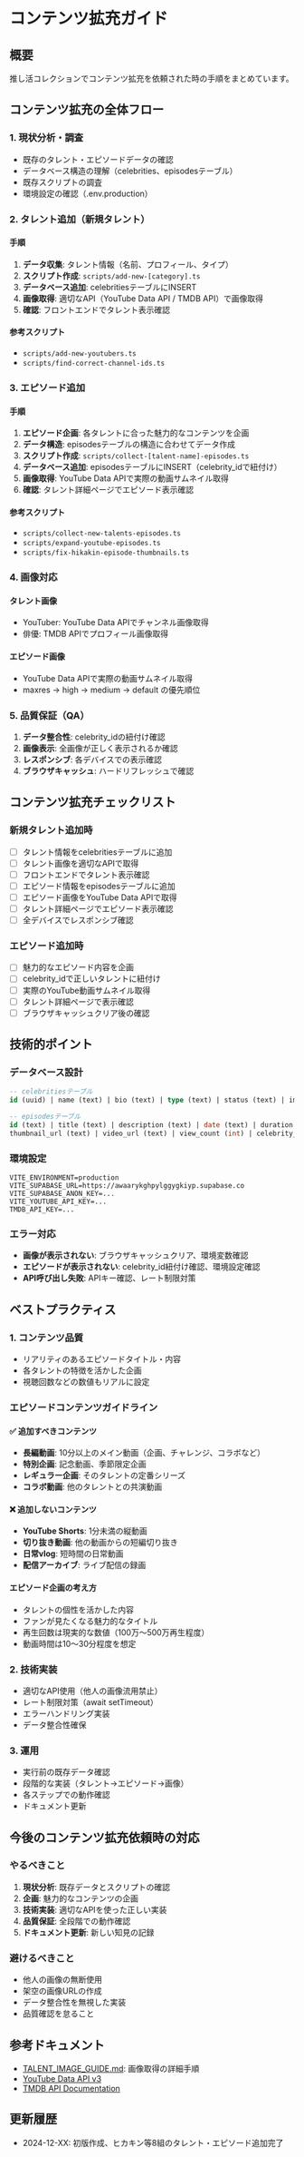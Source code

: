 # コンテンツ拡充ガイド

## 概要
推し活コレクションでコンテンツ拡充を依頼された時の手順をまとめています。

## コンテンツ拡充の全体フロー

### 1. 現状分析・調査
- 既存のタレント・エピソードデータの確認
- データベース構造の理解（celebrities、episodesテーブル）
- 既存スクリプトの調査
- 環境設定の確認（.env.production）

### 2. タレント追加（新規タレント）
#### 手順
1. **データ収集**: タレント情報（名前、プロフィール、タイプ）
2. **スクリプト作成**: `scripts/add-new-[category].ts`
3. **データベース追加**: celebritiesテーブルにINSERT
4. **画像取得**: 適切なAPI（YouTube Data API / TMDB API）で画像取得
5. **確認**: フロントエンドでタレント表示確認

#### 参考スクリプト
- `scripts/add-new-youtubers.ts`
- `scripts/find-correct-channel-ids.ts`

### 3. エピソード追加
#### 手順
1. **エピソード企画**: 各タレントに合った魅力的なコンテンツを企画
2. **データ構造**: episodesテーブルの構造に合わせてデータ作成
3. **スクリプト作成**: `scripts/collect-[talent-name]-episodes.ts`
4. **データベース追加**: episodesテーブルにINSERT（celebrity_idで紐付け）
5. **画像取得**: YouTube Data APIで実際の動画サムネイル取得
6. **確認**: タレント詳細ページでエピソード表示確認

#### 参考スクリプト
- `scripts/collect-new-talents-episodes.ts`
- `scripts/expand-youtube-episodes.ts`
- `scripts/fix-hikakin-episode-thumbnails.ts`

### 4. 画像対応
#### タレント画像
- YouTuber: YouTube Data APIでチャンネル画像取得
- 俳優: TMDB APIでプロフィール画像取得

#### エピソード画像
- YouTube Data APIで実際の動画サムネイル取得
- maxres → high → medium → default の優先順位

### 5. 品質保証（QA）
1. **データ整合性**: celebrity_idの紐付け確認
2. **画像表示**: 全画像が正しく表示されるか確認
3. **レスポンシブ**: 各デバイスでの表示確認
4. **ブラウザキャッシュ**: ハードリフレッシュで確認

## コンテンツ拡充チェックリスト

### 新規タレント追加時
- [ ] タレント情報をcelebritiesテーブルに追加
- [ ] タレント画像を適切なAPIで取得
- [ ] フロントエンドでタレント表示確認
- [ ] エピソード情報をepisodesテーブルに追加
- [ ] エピソード画像をYouTube Data APIで取得
- [ ] タレント詳細ページでエピソード表示確認
- [ ] 全デバイスでレスポンシブ確認

### エピソード追加時
- [ ] 魅力的なエピソード内容を企画
- [ ] celebrity_idで正しいタレントに紐付け
- [ ] 実際のYouTube動画サムネイル取得
- [ ] タレント詳細ページで表示確認
- [ ] ブラウザキャッシュクリア後の確認

## 技術的ポイント

### データベース設計
```sql
-- celebritiesテーブル
id (uuid) | name (text) | bio (text) | type (text) | status (text) | image_url (text)

-- episodesテーブル
id (text) | title (text) | description (text) | date (text) | duration (text) |
thumbnail_url (text) | video_url (text) | view_count (int) | celebrity_id (uuid)
```

### 環境設定
```env
VITE_ENVIRONMENT=production
VITE_SUPABASE_URL=https://awaarykghpylggygkiyp.supabase.co
VITE_SUPABASE_ANON_KEY=...
VITE_YOUTUBE_API_KEY=...
TMDB_API_KEY=...
```

### エラー対応
- **画像が表示されない**: ブラウザキャッシュクリア、環境変数確認
- **エピソードが表示されない**: celebrity_id紐付け確認、環境設定確認
- **API呼び出し失敗**: APIキー確認、レート制限対策

## ベストプラクティス

### 1. コンテンツ品質
- リアリティのあるエピソードタイトル・内容
- 各タレントの特徴を活かした企画
- 視聴回数などの数値もリアルに設定

### エピソードコンテンツガイドライン
#### ✅ 追加すべきコンテンツ
- **長編動画**: 10分以上のメイン動画（企画、チャレンジ、コラボなど）
- **特別企画**: 記念動画、季節限定企画
- **レギュラー企画**: そのタレントの定番シリーズ
- **コラボ動画**: 他のタレントとの共演動画

#### ❌ 追加しないコンテンツ
- **YouTube Shorts**: 1分未満の縦動画
- **切り抜き動画**: 他の動画からの短編切り抜き
- **日常vlog**: 短時間の日常動画
- **配信アーカイブ**: ライブ配信の録画

#### エピソード企画の考え方
- タレントの個性を活かした内容
- ファンが見たくなる魅力的なタイトル
- 再生回数は現実的な数値（100万〜500万再生程度）
- 動画時間は10〜30分程度を想定

### 2. 技術実装
- 適切なAPI使用（他人の画像流用禁止）
- レート制限対策（await setTimeout）
- エラーハンドリング実装
- データ整合性確保

### 3. 運用
- 実行前の既存データ確認
- 段階的な実装（タレント→エピソード→画像）
- 各ステップでの動作確認
- ドキュメント更新

## 今後のコンテンツ拡充依頼時の対応

### やるべきこと
1. **現状分析**: 既存データとスクリプトの確認
2. **企画**: 魅力的なコンテンツの企画
3. **技術実装**: 適切なAPIを使った正しい実装
4. **品質保証**: 全段階での動作確認
5. **ドキュメント更新**: 新しい知見の記録

### 避けるべきこと
- 他人の画像の無断使用
- 架空の画像URLの作成
- データ整合性を無視した実装
- 品質確認を怠ること

## 参考ドキュメント
- [TALENT_IMAGE_GUIDE.md](./TALENT_IMAGE_GUIDE.md): 画像取得の詳細手順
- [YouTube Data API v3](https://developers.google.com/youtube/v3)
- [TMDB API Documentation](https://developers.themoviedb.org/3)

## 更新履歴
- 2024-12-XX: 初版作成、ヒカキン等8組のタレント・エピソード追加完了